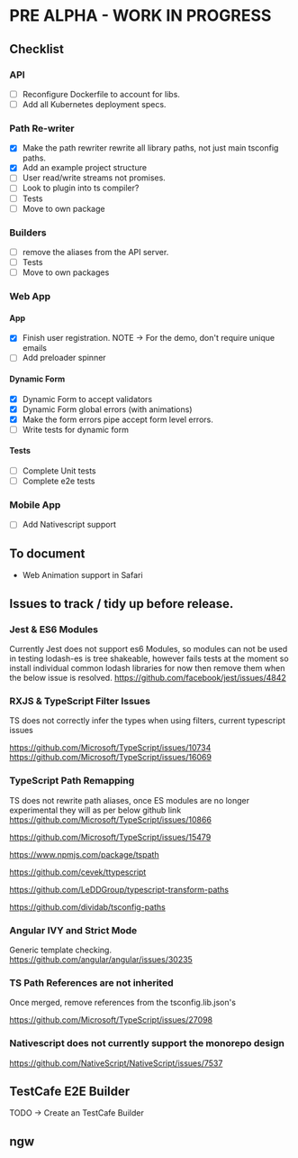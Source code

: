 # PRE ALPHA - WORK IN PROGRESS

## Checklist

### API

- [ ] Reconfigure Dockerfile to account for libs.
- [ ] Add all Kubernetes deployment specs.

### Path Re-writer

- [x] Make the path rewriter rewrite all library paths, not just main tsconfig paths.
- [x] Add an example project structure
- [ ] User read/write streams not promises.
- [ ] Look to plugin into ts compiler?
- [ ] Tests
- [ ] Move to own package

### Builders

- [ ] remove the aliases from the API server.
- [ ] Tests
- [ ] Move to own packages

### Web App

#### App

- [x] Finish user registration. NOTE -> For the demo, don't require unique emails
- [ ] Add preloader spinner

#### Dynamic Form

- [x] Dynamic Form to accept validators
- [x] Dynamic Form global errors (with animations)
- [x] Make the form errors pipe accept form level errors.
- [ ] Write tests for dynamic form

#### Tests

- [ ] Complete Unit tests
- [ ] Complete e2e tests

### Mobile App

- [ ] Add Nativescript support

## To document

- Web Animation support in Safari

## Issues to track / tidy up before release.

### Jest & ES6 Modules

Currently Jest does not support es6 Modules, so modules can not be used in testing
lodash-es is tree shakeable, however fails tests at the moment so install individual common lodash libraries for now then remove them when
the below issue is resolved.
https://github.com/facebook/jest/issues/4842

### RXJS & TypeScript Filter Issues

TS does not correctly infer the types when using filters, current typescript issues

https://github.com/Microsoft/TypeScript/issues/10734
https://github.com/Microsoft/TypeScript/issues/16069

### TypeScript Path Remapping

TS does not rewrite path aliases, once ES modules are no longer experimental they will as per below github link
https://github.com/Microsoft/TypeScript/issues/10866

https://github.com/Microsoft/TypeScript/issues/15479

https://www.npmjs.com/package/tspath

https://github.com/cevek/ttypescript

https://github.com/LeDDGroup/typescript-transform-paths

https://github.com/dividab/tsconfig-paths

### Angular IVY and Strict Mode

Generic template checking.
https://github.com/angular/angular/issues/30235

### TS Path References are not inherited

Once merged, remove references from the tsconfig.lib.json's

https://github.com/Microsoft/TypeScript/issues/27098

### Nativescript does not currently support the monorepo design

https://github.com/NativeScript/NativeScript/issues/7537

## TestCafe E2E Builder

TODO -> Create an TestCafe Builder

## ngw
